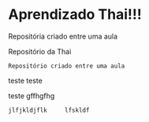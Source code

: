 # Aprendizado Thai!!!

Repositória criado entre uma aula 


 Repositório da Thai

    Repositório criado entre uma aula                       

teste 
teste

teste
    gffhgfhg


    jlfjkldjflk     lfskldf


    
